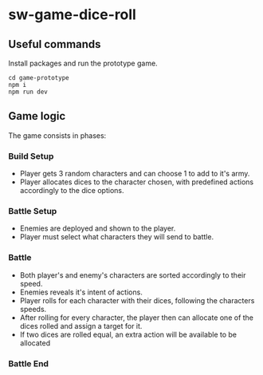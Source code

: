 # sw-game-dice-roll

## Useful commands

Install packages and run the prototype game.

```shell
cd game-prototype
npm i
npm run dev
```

## Game logic

The game consists in phases:

### Build Setup

- Player gets 3 random characters and can choose 1 to add to it's army.
- Player allocates dices to the character chosen, with predefined actions accordingly to the dice options.

### Battle Setup

- Enemies are deployed and shown to the player.
- Player must select what characters they will send to battle.

### Battle

- Both player's and enemy's characters are sorted accordingly to their speed.
- Enemies reveals it's intent of actions.
- Player rolls for each character with their dices, following the characters speeds.
- After rolling for every character, the player then can allocate one of the dices rolled and assign a target for it.
- If two dices are rolled equal, an extra action will be available to be allocated

### Battle End
